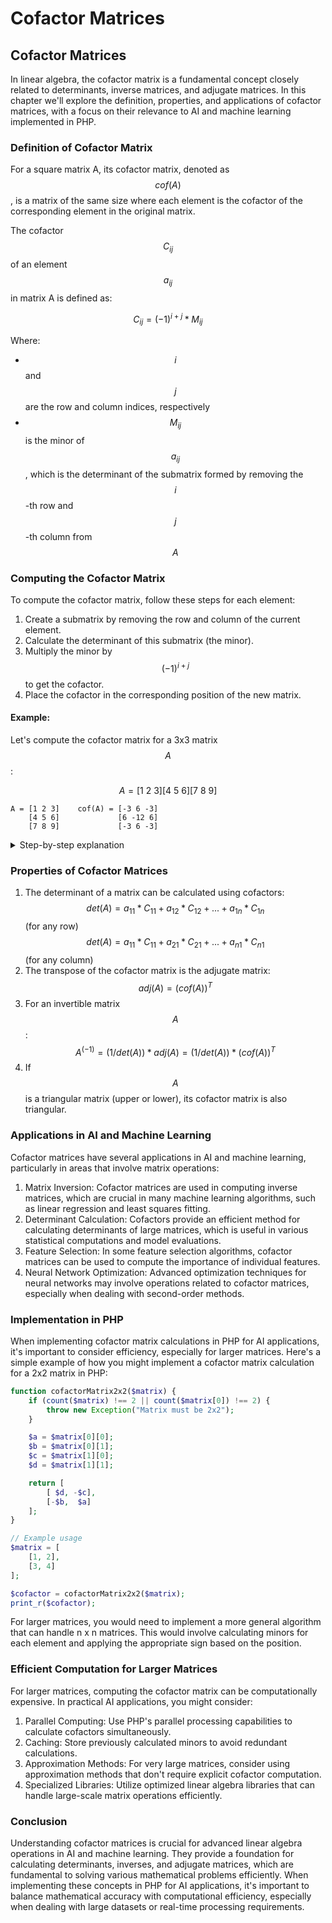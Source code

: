 # Cofactor Matrices

## Cofactor Matrices

In linear algebra, the cofactor matrix is a fundamental concept closely related to determinants, inverse matrices, and adjugate matrices. In this chapter we'll explore the definition, properties, and applications of cofactor matrices, with a focus on their relevance to AI and machine learning implemented in PHP.

### Definition of Cofactor Matrix

For a square matrix A, its cofactor matrix, denoted as $$cof(A)$$, is a matrix of the same size where each element is the cofactor of the corresponding element in the original matrix.

The cofactor $$C_{ij}$$ of an element $$a_{ij}$$ in matrix A is defined as:

$$C_{ij} = (-1)^{i+j} * M_{ij}$$

Where:

* $$i$$ and $$j$$ are the row and column indices, respectively
* $$M_{ij}$$ is the minor of $$a_{ij}$$, which is the determinant of the submatrix formed by removing the $$i$$-th row and $$j$$-th column from $$A$$

### Computing the Cofactor Matrix

To compute the cofactor matrix, follow these steps for each element:

1. Create a submatrix by removing the row and column of the current element.
2. Calculate the determinant of this submatrix (the minor).
3. Multiply the minor by $$(-1)^{i+j}$$ to get the cofactor.
4. Place the cofactor in the corresponding position of the new matrix.

#### Example:

Let's compute the cofactor matrix for a 3x3 matrix $$A$$:

$$A = [1\ 2\ 3] [4\ 5\ 6] [7\ 8\ 9]$$

```
A = [1 2 3]    cof(A) = [-3 6 -3]  
    [4 5 6]             [6 -12 6] 
    [7 8 9]             [-3 6 -3] 
```

<details>

<summary>Step-by-step explanation</summary>

For element $$a_{11} (1)$$:&#x20;

* Submatrix = $$[5\ 6] [8\ 9]$$&#x20;
* Minor $$M_{11} = 59 - 68 = -3$$&#x20;
* Cofactor $$C_{11} = (-1)^{1+1} * (-3) = -3$$

For element $$a_{12}(2)$$:&#x20;

* Submatrix = $$[4\ 6] [7\ 9]$$&#x20;
* Minor $$M_{12} = 49 - 67 = -6$$&#x20;
* Cofactor $$C_{12} = (-1)^{1+2} * (-6) = 6$$

Continuing this process for all elements, we get the cofactor matrix:

$$cof(A) = [-3\ 6\ -3] [ 6\ -12\ 6] [-3\ 6  -3]$$

</details>

### Properties of Cofactor Matrices

1. The determinant of a matrix can be calculated using cofactors: \
   $$det(A) = a_{11} * C_{11} + a_{12} * C_{12} + ... + a_{1n} * C_{1n}$$ (for any row) \
   $$det(A) = a_{11} * C_{11} + a_{21} * C_{21} + ... + a_{n1} * C_{n1}$$ (for any column)
2. The transpose of the cofactor matrix is the adjugate matrix: $$adj(A) = (cof(A))^T$$
3. For an invertible matrix $$A$$: $$A^(-1) = (1/det(A)) * adj(A) = (1/det(A)) * (cof(A))^T$$
4. If $$A$$ is a triangular matrix (upper or lower), its cofactor matrix is also triangular.

### Applications in AI and Machine Learning

Cofactor matrices have several applications in AI and machine learning, particularly in areas that involve matrix operations:

1. Matrix Inversion: Cofactor matrices are used in computing inverse matrices, which are crucial in many machine learning algorithms, such as linear regression and least squares fitting.
2. Determinant Calculation: Cofactors provide an efficient method for calculating determinants of large matrices, which is useful in various statistical computations and model evaluations.
3. Feature Selection: In some feature selection algorithms, cofactor matrices can be used to compute the importance of individual features.
4. Neural Network Optimization: Advanced optimization techniques for neural networks may involve operations related to cofactor matrices, especially when dealing with second-order methods.

### Implementation in PHP

When implementing cofactor matrix calculations in PHP for AI applications, it's important to consider efficiency, especially for larger matrices. Here's a simple example of how you might implement a cofactor matrix calculation for a 2x2 matrix in PHP:

```php
function cofactorMatrix2x2($matrix) {
    if (count($matrix) !== 2 || count($matrix[0]) !== 2) {
        throw new Exception("Matrix must be 2x2");
    }

    $a = $matrix[0][0];
    $b = $matrix[0][1];
    $c = $matrix[1][0];
    $d = $matrix[1][1];

    return [
        [ $d, -$c],
        [-$b,  $a]
    ];
}

// Example usage
$matrix = [
    [1, 2],
    [3, 4]
];

$cofactor = cofactorMatrix2x2($matrix);
print_r($cofactor);
```

For larger matrices, you would need to implement a more general algorithm that can handle n x n matrices. This would involve calculating minors for each element and applying the appropriate sign based on the position.

### Efficient Computation for Larger Matrices

For larger matrices, computing the cofactor matrix can be computationally expensive. In practical AI applications, you might consider:

1. Parallel Computing: Use PHP's parallel processing capabilities to calculate cofactors simultaneously.
2. Caching: Store previously calculated minors to avoid redundant calculations.
3. Approximation Methods: For very large matrices, consider using approximation methods that don't require explicit cofactor computation.
4. Specialized Libraries: Utilize optimized linear algebra libraries that can handle large-scale matrix operations efficiently.

### Conclusion

Understanding cofactor matrices is crucial for advanced linear algebra operations in AI and machine learning. They provide a foundation for calculating determinants, inverses, and adjugate matrices, which are fundamental to solving various mathematical problems efficiently. When implementing these concepts in PHP for AI applications, it's important to balance mathematical accuracy with computational efficiency, especially when dealing with large datasets or real-time processing requirements.
